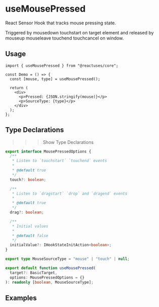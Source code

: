 # useMousePressed

React Sensor Hook that tracks mouse pressing state.

Triggered by mousedown touchstart on target element and released by mouseup mouseleave touchend touchcancel on window.

## Usage

```tsx
import { useMousePressed } from "@reactuses/core";

const Demo = () => {
  const [mouse, type] = useMousePressed();

  return (
    <div>
      <p>Pressed: {JSON.stringify(mouse)}</p>
      <p>SourceType: {type}</p>
    </div>
  );
};
```

## Type Declarations

>>> Show Type Declarations

```ts
export interface MousePressedOptions {
  /**
   * Listen to `touchstart` `touchend` events
   *
   * @default true
   */
  touch?: boolean;

  /**
   * Listen to `dragstart` `drop` and `dragend` events
   *
   * @default true
   */
  drag?: boolean;

  /**
   * Initial values
   *
   * @default false
   */
  initialValue?: IHookStateInitAction<boolean>;
}

export type MouseSourceType = "mouse" | "touch" | null;

export default function useMousePressed(
  target?: BasicTarget,
  options: MousePressedOptions = {}
): readonly [boolean, MouseSourceType];
```

>>>

## Examples
